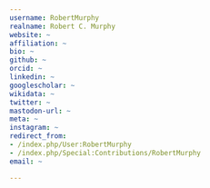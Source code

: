 ```yaml
---
username: RobertMurphy
realname: Robert C. Murphy
website: ~
affiliation: ~
bio: ~
github: ~
orcid: ~
linkedin: ~
googlescholar: ~
wikidata: ~
twitter: ~
mastodon-url: ~
meta: ~
instagram: ~
redirect_from:
- /index.php/User:RobertMurphy
- /index.php/Special:Contributions/RobertMurphy
email: ~

---
```

